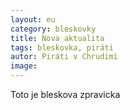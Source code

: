```yaml
---
layout: eu
category: bleskovky
title: Nova aktualita
tags: bleskovka, piráti
autor: Piráti v Chrudimi
image: 
---
```


Toto je bleskova zpravicka

